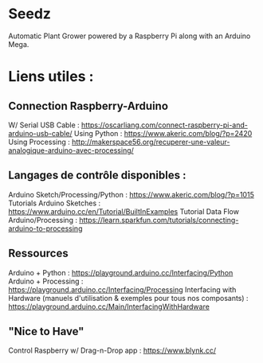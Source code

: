 # Seedz
Automatic Plant Grower powered by a Raspberry Pi along with an Arduino Mega.

# Liens utiles : 
## Connection Raspberry-Arduino
W/ Serial USB Cable : https://oscarliang.com/connect-raspberry-pi-and-arduino-usb-cable/
Using Python : https://www.akeric.com/blog/?p=2420
Using Processing : http://makerspace56.org/recuperer-une-valeur-analogique-arduino-avec-processing/

## Langages de contrôle disponibles :
Arduino Sketch/Processing/Python : https://www.akeric.com/blog/?p=1015
Tutorials Arduino Sketches : https://www.arduino.cc/en/Tutorial/BuiltInExamples
Tutorial Data Flow Arduino/Processing : 
https://learn.sparkfun.com/tutorials/connecting-arduino-to-processing

## Ressources
Arduino + Python : https://playground.arduino.cc/Interfacing/Python
Arduino + Processing : https://playground.arduino.cc/Interfacing/Processing
Interfacing with Hardware (manuels d'utilisation & exemples pour tous nos composants) : https://playground.arduino.cc/Main/InterfacingWithHardware

## "Nice to Have"
Control Raspberry w/ Drag-n-Drop app : https://www.blynk.cc/
